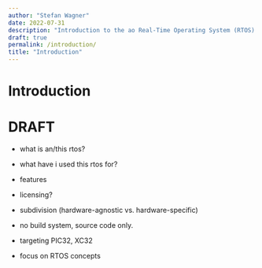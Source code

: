 ```yaml
---
author: "Stefan Wagner"
date: 2022-07-31
description: "Introduction to the ao Real-Time Operating System (RTOS)."
draft: true
permalink: /introduction/
title: "Introduction"
---
```


# Introduction

# DRAFT

- what is an/this rtos?
- what have i used this rtos for?

- features

- licensing?

- subdivision (hardware-agnostic vs. hardware-specific)

- no build system, source code only.
- targeting PIC32, XC32
- focus on RTOS concepts
